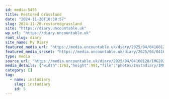 ```yaml
---
id: media-5455
title: Restored Grassland
date: "2024-11-20T10:38:57"
slug: 2024-11-20-restoredgrassland
site: "https://diary.uncountable.uk"
wp_url: "https://diary.uncountable.uk"
root_slug: diary
site_name: My Diary
featured_media_url: "https://media.uncountable.uk/diary/2025/04/04160128/IMG20241120103857.webp"
featured_media_srcset: "https://media.uncountable.uk/diary/2025/04/04160128/IMG20241120103857-300x169.webp 300w, https://media.uncountable.uk/diary/2025/04/04160128/IMG20241120103857-1024x576.webp 1024w, https://media.uncountable.uk/diary/2025/04/04160128/IMG20241120103857-150x150.webp 150w, https://media.uncountable.uk/diary/2025/04/04160128/IMG20241120103857-640x360.webp 640w, https://media.uncountable.uk/diary/2025/04/04160128/IMG20241120103857.webp 1763w"
type: media
source_url: "https://media.uncountable.uk/diary/2025/04/04160128/IMG20241120103857.webp"
media_details: {"width":1763,"height":991,"file":"photos/Instadiary/IMG20241120103857.webp","filesize":190538,"sizes":{"medium":{"file":"IMG20241120103857-300x169.webp","width":300,"height":169,"filesize":24566,"mime_type":"image/webp","source_url":"https://media.uncountable.uk/diary/2025/04/04160128/IMG20241120103857-300x169.webp"},"large":{"file":"IMG20241120103857-1024x576.webp","width":1024,"height":576,"filesize":231246,"mime_type":"image/webp","source_url":"https://media.uncountable.uk/diary/2025/04/04160128/IMG20241120103857-1024x576.webp"},"thumbnail":{"file":"IMG20241120103857-150x150.webp","width":150,"height":150,"filesize":11230,"mime_type":"image/webp","source_url":"https://media.uncountable.uk/diary/2025/04/04160128/IMG20241120103857-150x150.webp"},"mobwidth":{"file":"IMG20241120103857-640x360.webp","width":640,"height":360,"filesize":103428,"mime_type":"image/webp","source_url":"https://media.uncountable.uk/diary/2025/04/04160128/IMG20241120103857-640x360.webp"},"full":{"file":"IMG20241120103857.webp","width":1763,"height":991,"mime_type":"image/webp","source_url":"https://media.uncountable.uk/diary/2025/04/04160128/IMG20241120103857.webp"}},"image_meta":{"aperture":"0","credit":"","camera":"","caption":"","created_timestamp":"0","copyright":"","focal_length":"0","iso":"0","shutter_speed":"0","title":"","orientation":"0","keywords":[]}}
category: []
tag:
  - name: instadiary
    slug: instadiary
    id: 5
---
```


